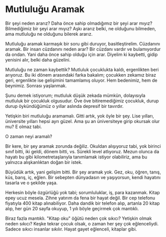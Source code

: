 # Mutluluğu Aramak

Bir şeyi neden ararız? Daha önce sahip olmadığımız bir şeyi arar mıyız? Bilmediğimiz bir şeyi arar mıyız? Aşkı ararız belki, ne olduğunu bilmeden, ama mutluluğu ne olduğunu bilerek ararız.

Mutluluğu aramak karmaşık bir soru gibi duruyor, basitleştirelim. Cüzdanını aramak. Bir insan cüzdanını neden arar? Bir cüzdanı vardır ve bulamıyordur da ondan. Yani daha önce sahip olduğu için arar. Diyelim ki kaybetti, gidip yenisini alır, belki daha güzelini.

Mutluluğu ne zaman kaybettik? Mutluluk çocuklukta kaldı, ergenlikten beri arıyoruz. Bu iki dönem arasındaki farka bakalım; çocukken zekamız biraz geri, ergenlikte ise gelişimini tamamlamış oluyor. Hem bedenimiz, hem de beynimiz. Sonrası yaşlanmak.

Şunu demek istiyorum; mutluluk düşük zekada mümkün, dolayısıyla mutluluk bir çocukluk olgusudur. Öve öve bitiremediğimiz çocukluk, durup durup öykündüğümüz o yıllar aslında depresif bir tavırdır.

Yetişkin biri mutluluğu aramamalı. Gitti artık, yok öyle bir şey. Lise yılları, üniversite yılları hepsi ayrı güzel. Ama şu an üniversiteye girip okursak olur mu? E olmaz tabi.

O zaman neyi aramalı?

Bir kere, bir şey aramak zorunda değiliz. Okuldan alışıyoruz tabi, yok birinci sınıf bitti, iki geldi, dönem bitti, vs. Sürekli level atlıyoruz. Mezun olunca da hayatı bu gibi kilometretaşlarıyla tanımlamak istiyor olabiliriz, ama bu yalnızca alışkanlıktan doğan bir istek.

Büyüdük artık, yani gelişim bitti. Bir şey aramak yok. Gez, oku, öğren, tanış, küs, barış, iç, eğlen. Bir sebepten dünyadasın ve yaşıyorsun, kendi hayatını tasarla ve o şekilde yaşa.

Herkesin böyle özgürlüğü yok tabi; sorumluluklar, iş, para kazanmak. Kitap epey ucuz mesela. Zihne yatırım da fena bir hayat değil. Bir cep telefonu fiyatıyla 400 kitap alınabiliyor. Daha dandik bir telefon alıp, artanla 20 kitap alıp, her gün 20 sayfa okuyup, 1 yılı böyle geçirmek çok mantıklı.

Biraz fazla mantıklı. "Kitap oku" öğütü neden çok sıkıcı? Yetişkin olmak neden sıkıcı? Keşke tekrar çocuk olsak, o zaman her şey çok eğlenceliydi. Sadece sıkıcı insanlar sıkılır. Hayat gayet eğlenceli, kitaplar gibi.
